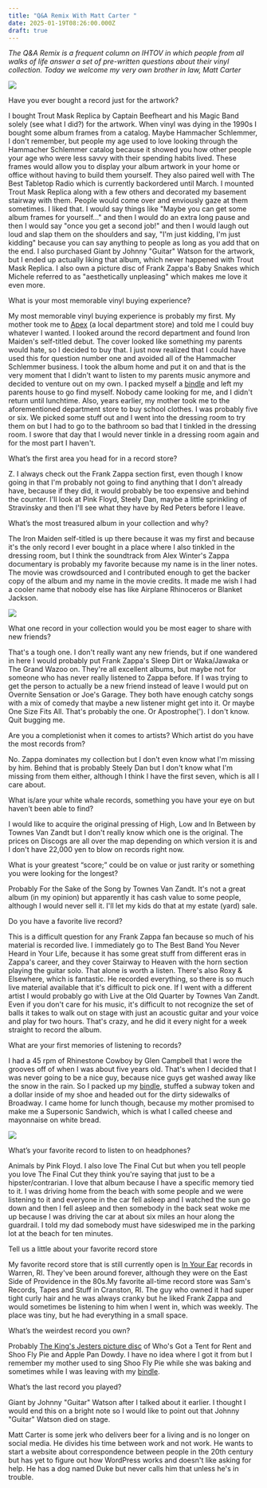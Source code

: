 ```yaml
---
title: "Q&A Remix With Matt Carter "
date: 2025-01-19T08:26:00.000Z
draft: true
---
```

*The Q&A Remix is a frequent column on IHTOV in which people from all walks of life answer a set of pre-written questions about their vinyl collection. Today we welcome my very own brother in law, Matt Carter*


![](/images/upload/img_1432.jpeg)

Have you ever bought a record just for the artwork?




I bought Trout Mask Replica by Captain Beefheart and his Magic Band solely (see what I did?) for the artwork. When vinyl was dying in the 1990s I bought some album frames from a catalog. Maybe Hammacher Schlemmer, I don't remember, but people my age used to love looking through the Hammacher Schlemmer catalog because it showed you how other people your age who were less savvy with their spending habits lived. These frames would allow you to display your album artwork in your home or office without having to build them yourself. They also paired well with The Best Tabletop Radio which is currently backordered until March. I mounted Trout Mask Replica along with a few others and decorated my basement stairway with them. People would come over and enviously gaze at them sometimes. I liked that. I would say things like "Maybe you can get some album frames for yourself..." and then I would do an extra long pause and then I would say "once you get a second job!" and then I would laugh out loud and slap them on the shoulders and say, "I'm just kidding, I'm just kidding" because you can say anything to people as long as you add that on the end. I also purchased Giant by Johnny "Guitar" Watson for the artwork, but I ended up actually liking that album, which never happened with Trout Mask Replica. I also own a picture disc of Frank Zappa's Baby Snakes which Michele referred to as "aesthetically unpleasing" which makes me love it even more.




What is your most memorable vinyl buying experience?




My most memorable vinyl buying experience is probably my first. My mother took me to [Apex](https://en.wikipedia.org/wiki/The_Apex_Companies) (a local department store) and told me I could buy whatever I wanted. I looked around the record department and found Iron Maiden's self-titled debut. The cover looked like something my parents would hate, so I decided to buy that. I just now realized that I could have used this for question number one and avoided all of the Hammacher Schlemmer business. I took the album home and put it on and that is the very moment that I didn't want to listen to my parents music anymore and decided to venture out on my own. I packed myself a [bindle](https://en.wikipedia.org/wiki/Bindle#:~:text=A%20bindle%20is%20the%20bag,One%20is%20carrying%20a%20bindle.) and left my parents house to go find myself. Nobody came looking for me, and I didn't return until lunchtime. Also, years earlier, my mother took me to the aforementioned department store to buy school clothes. I was probably five or six. We picked some stuff out and I went into the dressing room to try them on but I had to go to the bathroom so bad that I tinkled in the dressing room. I swore that day that I would never tinkle in a dressing room again and for the most part I haven't.




What’s the first area you head for in a record store?




Z. I always check out the Frank Zappa section first, even though I know going in that I'm probably not going to find anything that I don't already have, because if they did, it would probably be too expensive and behind the counter. I'll look at Pink Floyd, Steely Dan, maybe a little sprinkling of Stravinsky and then I'll see what they have by Red Peters before I leave.




What’s the most treasured album in your collection and why?




The Iron Maiden self-titled is up there because it was my first and because it's the only record I ever bought in a place where I also tinkled in the dressing room, but I think the soundtrack from Alex Winter's Zappa documentary is probably my favorite because my name is in the liner notes. The movie was crowdsourced and I contributed enough to get the backer copy of the album and my name in the movie credits. It made me wish I had a cooler name that nobody else has like Airplane Rhinoceros or Blanket Jackson.




![](/images/upload/img_1427.jpeg)

What one record in your collection would you be most eager to share with new friends?




That's a tough one. I don't really want any new friends, but if one wandered in here I would probably put Frank Zappa's Sleep Dirt or Waka/Jawaka or The Grand Wazoo on. They're all excellent albums, but maybe not for someone who has never really listened to Zappa before. If I was trying to get the person to actually be a new friend instead of leave I would put on Overnite Sensation or Joe's Garage. They both have enough catchy songs with a mix of comedy that maybe a new listener might get into it. Or maybe One Size Fits All. That's probably the one. Or Apostrophe('). I don't know. Quit bugging me.




Are you a completionist when it comes to artists? Which artist do you have the most records from?




No. Zappa dominates my collection but I don't even know what I'm missing by him. Behind that is probably Steely Dan but I don't know what I'm missing from them either, although I think I have the first seven, which is all I care about.




What is/are your white whale records, something you have your eye on but haven’t been able to find?




I would like to acquire the original pressing of High, Low and In Between by Townes Van Zandt but I don't really know which one is the original. The prices on Discogs are all over the map depending on which version it is and I don't have 22,000 yen to blow on records right now.




What is your greatest “score;” could be on value or just rarity or something you were looking for the longest?




Probably For the Sake of the Song by Townes Van Zandt. It's not a great album (in my opinion) but apparently it has cash value to some people, although I would never sell it. I'll let my kids do that at my estate (yard) sale.




Do you have a favorite live record?




This is a difficult question for any Frank Zappa fan because so much of his material is recorded live. I immediately go to The Best Band You Never Heard in Your Life, because it has some great stuff from different eras in Zappa's career, and they cover Stairway to Heaven with the horn section playing the guitar solo. That alone is worth a listen. There's also Roxy & Elsewhere, which is fantastic. He recorded everything, so there is so much live material available that it's difficult to pick one. If I went with a different artist I would probably go with Live at the Old Quarter by Townes Van Zandt. Even if you don't care for his music, it's difficult to not recognize the set of balls it takes to walk out on stage with just an acoustic guitar and your voice and play for two hours. That's crazy, and he did it every night for a week straight to record the album.




What are your first memories of listening to records?




I had a 45 rpm of Rhinestone Cowboy by Glen Campbell that I wore the grooves off of when I was about five years old. That's when I decided that I was never going to be a nice guy, because nice guys get washed away like the snow in the rain. So I packed up my [bindle](https://en.wikipedia.org/wiki/Bindle#:~:text=A%20bindle%20is%20the%20bag,One%20is%20carrying%20a%20bindle.), stuffed a subway token and a dollar inside of my shoe and headed out for the dirty sidewalks of Broadway. I came home for lunch though, because my mother promised to make me a Supersonic Sandwich, which is what I called cheese and mayonnaise on white bread.

![](/images/upload/img_1411.jpeg)




What’s your favorite record to listen to on headphones?




Animals by Pink Floyd. I also love The Final Cut but when you tell people you love The Final Cut they think you're saying that just to be a hipster/contrarian. I love that album because I have a specific memory tied to it. I was driving home from the beach with some people and we were listening to it and everyone in the car fell asleep and I watched the sun go down and then I fell asleep and then somebody in the back seat woke me up because I was driving the car at about six miles an hour along the guardrail. I told my dad somebody must have sideswiped me in the parking lot at the beach for ten minutes.




Tell us a little about your favorite record store




My favorite record store that is still currently open is [In Your Ear](https://www.iye.com/) records in Warren, RI. They've been around forever, although they were on the East Side of Providence in the 80s.My favorite all-time record store was Sam's Records, Tapes and Stuff in Cranston, RI. The guy who owned it had super tight curly hair and he was always cranky but he liked Frank Zappa and would sometimes be listening to him when I went in, which was weekly. The place was tiny, but he had everything in a small space. 




What’s the weirdest record you own?




Probably [The King's Jesters picture disc](https://www.discogs.com/release/4124730-The-Kings-Jesters-Whos-Got-A-Tent-For-Rent-Shoo-Fly-Pie-And-Apple-Pan-Dowdy?srsltid=AfmBOoonCYtYn4weOAdEondAhticlcT1lLrESEZopstg2Fr0OlCZxUvD) of Who's Got a Tent for Rent and Shoo Fly Pie and Apple Pan Dowdy. I have no idea where I got it from but I remember my mother used to sing Shoo Fly Pie while she was baking and sometimes while I was leaving with my [bindle](https://en.wikipedia.org/wiki/Bindle#:~:text=A%20bindle%20is%20the%20bag,One%20is%20carrying%20a%20bindle.).




What’s the last record you played?




Giant by Johnny "Guitar" Watson after I talked about it earlier. I thought I would end this on a bright note so I would like to point out that Johnny "Guitar" Watson died on stage.







Matt Carter is some jerk who delivers beer for a living and is no longer on social media. He divides his time between work and not work. He wants to start a website about correspondence between people in the 20th century but has yet to figure out how WordPress works and doesn't like asking for help. He has a dog named Duke but never calls him that unless he's in trouble.
